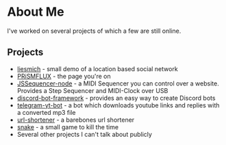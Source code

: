 # About Me

I've worked on several projects of which a few are still online.

## Projects
* [liesmich](https://liesmich.herokuapp.com) - small demo of a location based social network
* [PRiSMFLUX](https://prismflux.de) - the page you're on
* [JSSequencer-node](https://github.com/thallosaurus/jssequencer-node) - a MIDI Sequencer you can control over a website. Provides a Step Sequencer and MIDI-Clock over USB
* [discord-bot-framework](https://github.com/thallosaurus/discord-bot-framework) - provides an easy way to create Discord bots
* [telegram-yt-bot](https://github.com/thallosaurus/telegram-yt-downloader) - a bot which downloads youtube links and replies with a converted mp3 file 
* [url-shortener](https://github.com/thallosaurus/url-shortener) - a barebones url shortener
* [snake](snake/index.html) - a small game to kill the time
* Several other projects I can't talk about publicly